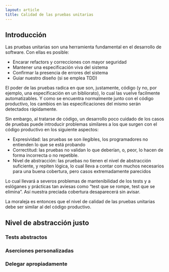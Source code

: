 ```yaml
---
layout: article
title: Calidad de las pruebas unitarias
---
```

Introducción
------------

Las pruebas unitarias son una herramienta fundamental en el desarrollo de software. Con ellas es posible:

-   Encarar refactors y correcciones con mayor seguridad
-   Mantener una especificación viva del sistema
-   Confirmar la presencia de errores del sistema
-   Guiar nuestro diseño (si se emplea TDD)

El poder de las pruebas radica en que son, justamente, código (y no, por ejemplo, una especificación en un bibliorato), lo cual las vuelve facilmente automatizables. Y como se encuentra normalmente junto con el código productivo, los cambios en las especificaciones del mismo serán detectados rápidamente.

Sin embargo, al tratarse de código, un desarrollo poco cuidado de los casos de pruebas puede introducir problemas similares a los que surgen con el código productivo en los siguiente aspectos:

-   Expresividad: las pruebas se son ilegibles, los programadores no entienden lo que se está probando
-   Correctitud: las pruebas no validan lo que deberían, o, peor, lo hacen de forma incorrecta o no repetible.
-   Nivel de abstracción: las pruebas no tienen el nivel de abstracción suficiente, y repiten lógica, lo cual lleva a contar con muchos necesarios para una buena cobertura, pero casos extremadamente parecidos

Lo cual llevará a severos problemas de mantenibilidad de los tests y a eslóganes y prácticas tan aviesas como “test que se rompe, test que se elimina”. Así nuestra preciada cobertura desaparecerá sin avisar.

La moraleja es entonces que el nivel de calidad de las pruebas unitarias debe ser similar al del código productivo.

Nivel de abstracción justo
--------------------------

### Tests abstractos

### Aserciones personalizadas

### Delegar apropiadamente
